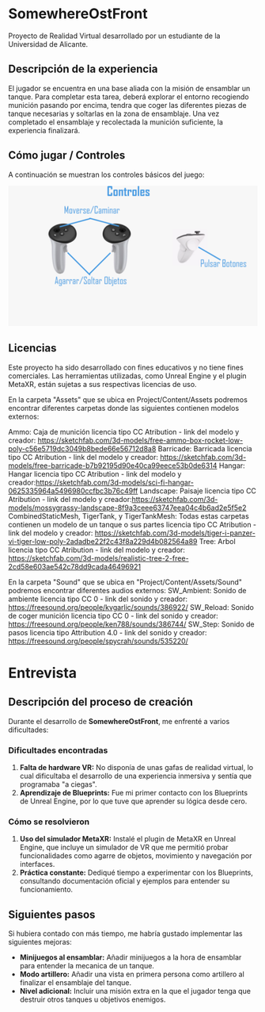 # SomewhereOstFront

Proyecto de Realidad Virtual desarrollado por un estudiante de la Universidad de Alicante.


## Descripción de la experiencia

El jugador se encuentra en una base aliada con la misión de ensamblar un tanque. Para completar esta tarea, deberá explorar el entorno recogiendo munición pasando por encima, 
tendra que coger las diferentes piezas de tanque necesarias y soltarlas en la zona de ensamblaje.
Una vez completado el ensamblaje y recolectada la munición suficiente, la experiencia finalizará.


## Cómo jugar / Controles

A continuación se muestran los controles básicos del juego:

![Controles](Controles.png)


## Licencias

Este proyecto ha sido desarrollado con fines educativos y no tiene fines comerciales. Las herramientas utilizadas, como Unreal Engine y el plugin MetaXR, están sujetas a sus respectivas licencias de uso.

En la carpeta "Assets" que se ubica en Project/Content/Assets podremos encontrar diferentes carpetas donde las siguientes contienen modelos externos:

Ammo: Caja de munición licencia tipo CC Atribution - link del modelo y creador: https://sketchfab.com/3d-models/free-ammo-box-rocket-low-poly-c56e5719dc3049b8bede66e56712d8a8
Barricade: Barricada licencia tipo CC Atribution - link del modelo y creador: https://sketchfab.com/3d-models/free-barricade-b7b92195d90e40ca99eece53b0de6314
Hangar: Hangar licencia tipo CC Atribution - link del modelo y creador:https://sketchfab.com/3d-models/sci-fi-hangar-0625335964a5496980ccfbc3b76c49ff
Landscape: Paisaje licencia tipo CC Atribution - link del modelo y creador:https://sketchfab.com/3d-models/mossygrassy-landscape-8f9a3ceee63747eea04c4b6ad2e5f5e2
CombinedStaticMesh, TigerTank, y TigerTankMesh: Todas estas carpetas contienen un modelo de un tanque o sus partes licencia tipo CC Atribution - link del modelo y creador: https://sketchfab.com/3d-models/tiger-i-panzer-vi-tiger-low-poly-2adadbe22f2c43f8a229d4b082564a89
Tree: Arbol licencia tipo CC Atribution - link del modelo y creador: https://sketchfab.com/3d-models/realistic-tree-2-free-2cd58e603ae542c78dd9cada46496921

En la carpeta "Sound" que se ubica en "Project/Content/Assets/Sound" podremos encontrar diferentes audios externos:
SW_Ambient: Sonido de ambiente licencia tipo CC 0 - link del sonido y creador: https://freesound.org/people/kvgarlic/sounds/386922/
SW_Reload: Sonido de coger munición licencia tipo CC 0 - link del sonido y creador: https://freesound.org/people/ken788/sounds/386744/
SW_Step: Sonido de pasos licencia tipo Attribution 4.0  - link del sonido y creador: https://freesound.org/people/spycrah/sounds/535220/


# Entrevista

## Descripción del proceso de creación

Durante el desarrollo de **SomewhereOstFront**, me enfrenté a varios dificultades:

### Dificultades encontradas

1. **Falta de hardware VR:** No disponía de unas gafas de realidad virtual, lo cual dificultaba el desarrollo de una experiencia inmersiva y sentía que programaba "a ciegas".
2. **Aprendizaje de Blueprints:** Fue mi primer contacto con los Blueprints de Unreal Engine, por lo que tuve que aprender su lógica desde cero.

### Cómo se resolvieron

1. **Uso del simulador MetaXR:** Instalé el plugin de MetaXR en Unreal Engine, que incluye un simulador de VR que me permitió probar funcionalidades como agarre de objetos, movimiento y navegación por interfaces.
2. **Práctica constante:** Dediqué tiempo a experimentar con los Blueprints, consultando documentación oficial y ejemplos para entender su funcionamiento.



## Siguientes pasos

Si hubiera contado con más tiempo, me habría gustado implementar las siguientes mejoras:

- **Minijuegos al ensamblar:** Añadir minijuegos a la hora de ensamblar para entender la mecanica de un tanque.
- **Modo artillero:** Añadir una vista en primera persona como artillero al finalizar el ensamblaje del tanque.
- **Nivel adicional:** Incluir una misión extra en la que el jugador tenga que destruir otros tanques u objetivos enemigos.



